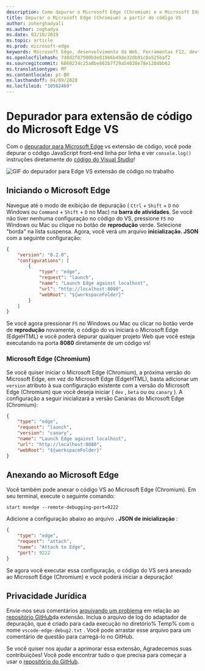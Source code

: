 ```yaml
---
description: Como depurar o Microsoft Edge (Chromium) e o Microsoft Edge (EdgeHTML) a partir de código VS
title: Depurar o Microsoft Edge (Chromium) a partir de código VS
author: zoherghadyali
ms.author: zoghadya
ms.date: 03/10/2019
ms.topic: article
ms.prod: microsoft-edge
keywords: Microsoft Edge, desenvolvimento da Web, Ferramentas F12, devtools, código vs, código do Visual Studio, depurador
ms.openlocfilehash: 7d8d2f87500b3e81866b49de32db91c0a525baf2
ms.sourcegitcommit: 6860234c25a8be863b7f29a54838e78e120dbb62
ms.translationtype: MT
ms.contentlocale: pt-BR
ms.lasthandoff: 04/09/2020
ms.locfileid: "10562469"
---
```

# Depurador para extensão de código do Microsoft Edge VS

Com o [depurador para Microsoft Edge](https://marketplace.visualstudio.com/items?itemName=msjsdiag.debugger-for-edge) vs extensão de código, você pode depurar o código JavaScript front-end linha por linha e ver `console.log()` instruções diretamente do [código do Visual Studio](https://code.visualstudio.com/)!

![GIF do depurador para Edge VS extensão de código no trabalho](./media/debugger-for-edge.gif)

## Iniciando o Microsoft Edge

Navegue até o modo de exibição de depuração ( `Ctrl`  +  `Shift`  +  `D` no Windows ou `Command`  +  `Shift`  +  `D` no Mac) na **barra de atividades**. Se você não tiver nenhuma configuração no código do VS, pressione `F5` no Windows ou Mac ou clique no botão de **reprodução** verde. Selecione "borda" na lista suspensa. Agora, você verá um arquivo **inicialização. JSON** com a seguinte configuração:

```json
{
    "version": "0.2.0",
    "configurations": [
        {
            "type": "edge",
            "request": "launch",
            "name": "Launch Edge against localhost",
            "url": "http://localhost:8080",
            "webRoot": "${workspaceFolder}"
        }
    ]
}
```

Se você agora pressionar `F5` no Windows ou Mac ou clicar no botão verde de **reprodução** novamente, o código do vs iniciará o Microsoft Edge (EdgeHTML) e você poderá depurar qualquer projeto Web que você esteja executando na porta **8080** diretamente de um código vs!

### Microsoft Edge (Chromium)

Se você quiser iniciar o Microsoft Edge (Chromium), a próxima versão do Microsoft Edge, em vez do Microsoft Edge (EdgeHTML), basta adicionar um `version` atributo à sua configuração existente com a versão do Microsoft Edge (Chromium) que você deseja iniciar ( `dev` , `beta` ou ou `canary` ). A configuração a seguir inicializará a versão Canárias do Microsoft Edge (Chromium):

```json
{
    "type": "edge",
    "request": "launch",
    "version": "canary",
    "name": "Launch Edge against localhost",
    "url": "http://localhost:8080",
    "webRoot": "${workspaceFolder}"
}
```

## Anexando ao Microsoft Edge

Você também pode anexar o código VS ao Microsoft Edge (Chromium). Em seu terminal, execute o seguinte comando:

`start msedge --remote-debugging-port=9222`

Adicione a configuração abaixo ao arquivo **. JSON de inicialização** :

```json
{
    "type": "edge",
    "request": "attach",
    "name": "Attach to Edge",
    "port": 9222
}
```

Se agora você executar essa configuração, o código do VS será anexado ao Microsoft Edge (Chromium) e você poderá iniciar a depuração!

## Privacidade Jurídica

Envie-nos seus comentários [arquivando um problema](https://github.com/Microsoft/vscode-edge-debug2/issues/new) em relação ao [repositório GitHub](https://github.com/Microsoft/vscode-edge-debug2)da extensão. Inclua o arquivo de log do adaptador de depuração, que é criado para cada execução no diretório% Temp% com o nome `vscode-edge-debug2.txt` . Você pode arrastar esse arquivo para um comentário de questão para carregá-lo no GitHub.

Se você quiser nos ajudar a aprimorar essa extensão, Agradecemos suas contribuições! Você pode encontrar tudo o que precisa para começar a usar o [repositório do GitHub](https://github.com/Microsoft/vscode-edge-debug2).